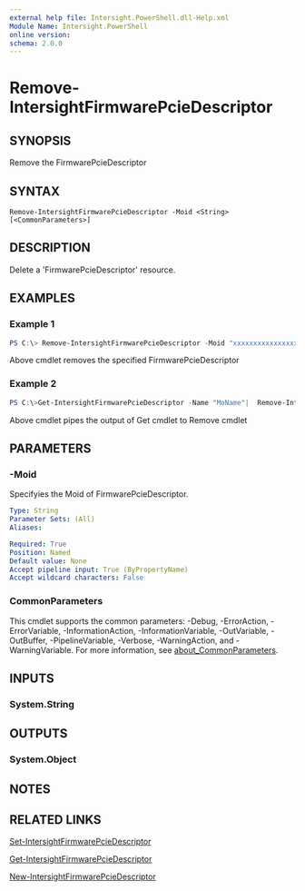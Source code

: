 ```yaml
---
external help file: Intersight.PowerShell.dll-Help.xml
Module Name: Intersight.PowerShell
online version:
schema: 2.0.0
---
```


# Remove-IntersightFirmwarePcieDescriptor

## SYNOPSIS
Remove the FirmwarePcieDescriptor

## SYNTAX

```
Remove-IntersightFirmwarePcieDescriptor -Moid <String> [<CommonParameters>]
```

## DESCRIPTION
Delete a &apos;FirmwarePcieDescriptor&apos; resource.

## EXAMPLES

### Example 1
```powershell
PS C:\> Remove-IntersightFirmwarePcieDescriptor -Moid "xxxxxxxxxxxxxxxxxxxxxxxxxxx"
```
Above cmdlet removes the specified FirmwarePcieDescriptor 

### Example 2
```powershell
PS C:\>Get-IntersightFirmwarePcieDescriptor -Name "MoName"|  Remove-IntersightFirmwarePcieDescriptor
```
Above cmdlet pipes the output of Get cmdlet to Remove cmdlet

## PARAMETERS

### -Moid
Specifyies the Moid of FirmwarePcieDescriptor.

```yaml
Type: String
Parameter Sets: (All)
Aliases:

Required: True
Position: Named
Default value: None
Accept pipeline input: True (ByPropertyName)
Accept wildcard characters: False
```

### CommonParameters
This cmdlet supports the common parameters: -Debug, -ErrorAction, -ErrorVariable, -InformationAction, -InformationVariable, -OutVariable, -OutBuffer, -PipelineVariable, -Verbose, -WarningAction, and -WarningVariable. For more information, see [about_CommonParameters](http://go.microsoft.com/fwlink/?LinkID=113216).

## INPUTS

### System.String

## OUTPUTS

### System.Object
## NOTES

## RELATED LINKS

[Set-IntersightFirmwarePcieDescriptor](./Set-IntersightFirmwarePcieDescriptor.md)

[Get-IntersightFirmwarePcieDescriptor](./Get-IntersightFirmwarePcieDescriptor.md)

[New-IntersightFirmwarePcieDescriptor](./New-IntersightFirmwarePcieDescriptor.md)

